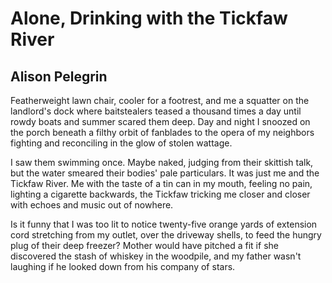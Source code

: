 # Alone, Drinking with the Tickfaw River
## Alison Pelegrin
Featherweight lawn chair, cooler for a footrest,
and me a squatter on the landlord's dock
where baitstealers teased a thousand times a day
until rowdy boats and summer scared them deep.
Day and night I snoozed on the porch
beneath a filthy orbit of fanblades
to the opera of my neighbors fighting
and reconciling in the glow of stolen wattage.

I saw them swimming once. Maybe naked,
judging from their skittish talk, but the water
smeared their bodies' pale particulars.
It was just me and the Tickfaw River.
Me with the taste of a tin can in my mouth,
feeling no pain, lighting a cigarette backwards,
the Tickfaw tricking me closer and closer
with echoes and music out of nowhere.

Is it funny that I was too lit to notice
twenty-five orange yards of extension cord
stretching from my outlet, over the driveway shells,
to feed the hungry plug of their deep freezer?
Mother would have pitched a fit if she discovered
the stash of whiskey in the woodpile,
and my father wasn't laughing
if he looked down from his company of stars.